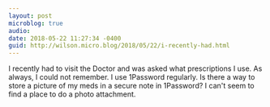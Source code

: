 ```yaml
---
layout: post
microblog: true
audio: 
date: 2018-05-22 11:27:34 -0400
guid: http://wilson.micro.blog/2018/05/22/i-recently-had.html
---
```

I recently had to visit the Doctor and was asked what prescriptions I use. As always, I could not remember. I use 1Password regularly. Is there a way to store a picture of my meds in a secure note in 1Password? I can't seem to find a place to do a photo attachment.
